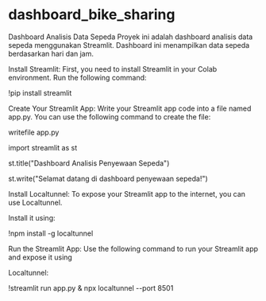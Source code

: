 # dashboard_bike_sharing
Dashboard Analisis Data Sepeda
Proyek ini adalah dashboard analisis data sepeda menggunakan Streamlit. Dashboard ini menampilkan data sepeda berdasarkan hari dan jam.

Install Streamlit: First, you need to install Streamlit in your Colab environment. Run the following command:

!pip install streamlit

Create Your Streamlit App: Write your Streamlit app code into a file named app.py. You can use the following command to create the file:

writefile app.py

import streamlit as st

st.title("Dashboard Analisis Penyewaan Sepeda")

st.write("Selamat datang di dashboard penyewaan sepeda!")

Install Localtunnel: To expose your Streamlit app to the internet, you can use Localtunnel. 

Install it using:

!npm install -g localtunnel

Run the Streamlit App: Use the following command to run your Streamlit app and expose it using 

Localtunnel:

!streamlit run app.py & npx localtunnel --port 8501
